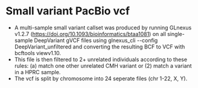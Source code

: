 # Small variant PacBio vcf

 - A multi-sample small variant callset was produced by running GLnexus v1.2.7 (https://doi.org/10.1093/bioinformatics/btaa1081) on all single-sample DeepVariant gVCF files using glnexus_cli --config DeepVariant_unfiltered and converting the resulting BCF to VCF with bcftools viewv1.10.
 - This file is then filtered to 2+ unrelated individuals according to these rules: (a) match one other unrelated CMH variant or (2) match a variant in a HPRC sample.
 - The vcf is split by chromosome into 24 seperate files (chr 1-22, X, Y).
